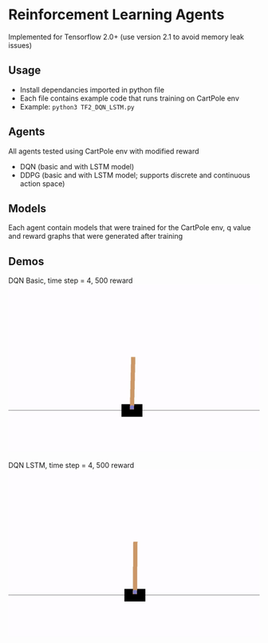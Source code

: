 # Reinforcement Learning Agents 
Implemented for Tensorflow 2.0+ (use version 2.1 to avoid memory leak issues)
## Usage
- Install dependancies imported in python file
- Each file contains example code that runs training on CartPole env
- Example: `python3 TF2_DQN_LSTM.py`
## Agents
All agents tested using CartPole env with modified reward
- DQN (basic and with LSTM model)
- DDPG (basic and with LSTM model; supports discrete and continuous action space)
## Models
Each agent contain models that were trained for the CartPole env, q value and reward graphs that were generated after training
## Demos
DQN Basic, time step = 4, 500 reward
![DQN Basic](DQN/gifs/test_render_basic_time_step4_reward500.gif)

DQN LSTM, time step = 4, 500 reward
![DQN LSTM](DQN/gifs/test_render_lstm_time_step4_reward500.gif)